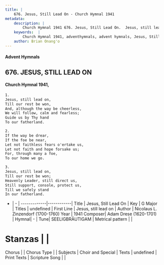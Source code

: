 ```yaml
---
title: |
    676. Jesus, Still Lead On - Church Hymnal 1941
metadata:
    description: |
        Church Hymnal 1941 676. Jesus, Still Lead On.  Jesus, still lead on,  Till our rest be won,  And, although the way be cheerless,  We will follow, calm and fearless;  Guide us by Thy hand  To our fatherland. 
    keywords:  |
        Church Hymnal 1941, adventhymnals, advent hymnals, Jesus, Still Lead On, Jesus, still lead on. 
    author: Brian Onang'o
---
```


#### Advent Hymnals
## 676. JESUS, STILL LEAD ON
####  Church Hymnal 1941,

```txt
1.
Jesus, still lead on, 
Till our rest be won, 
And, although the way be cheerless, 
We will follow, calm and fearless; 
Guide us by Thy hand 
To our fatherland. 

2.
If the way be drear, 
If the foe be near, 
Let not faithless fears o'ertake us, 
Let not faith and hope forsake us; 
For, through many a foe, 
To our home we go. 

3.
Jesus, still lead on, 
Till our rest be won; 
Heavenly Leader, still direct us, 
Still support, console, protect us, 
Till we safely stand 
In our fatherland.

```

- |   -  |
-------------|------------|
Title | Jesus, Still Lead On |
Key | G Major |
Titles | undefined |
First Line | Jesus, still lead on |
Author | Nicolaus L. Zinzendorf (1700-1760)
Year | 1941
Composer| Adam Drese (1620-1701) |
Hymnal|  - |
Tune| SEELIGBRÄUTIGAM |
Metrical pattern | |
# Stanzas |  |
Chorus |  |
Chorus Type |  |
Subjects | Choir and Special |
Texts | undefined |
Print Texts | 
Scripture Song |  |
    
